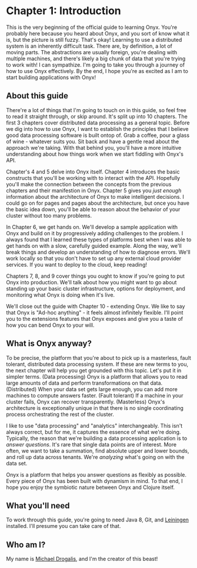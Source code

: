 # Chapter 1: Introduction

This is the very beginning of the official guide to learning Onyx. You're probably here because you heard about Onyx, and you sort of know what it is, but the picture is still fuzzy. That's okay! Learning to use a distributed system is an inherently difficult task. There are, by definition, a lot of moving parts. The abstractions are usually foreign, you're dealing with multiple machines, and there's likely a big chunk of data that you're trying to work with! I can sympathize. I'm going to take you through a journey of how to use Onyx effectively. By the end, I hope you're as excited as I am to start building applications with Onyx!

## About this guide

There're a lot of things that I'm going to touch on in this guide, so feel free to read it straight through, or skip around. It's split up into 10 chapters. The first 3 chapters cover distributed data processing as a general topic. Before we dig into how to use Onyx, I want to establish the principles that I believe good data processing software is built ontop of. Grab a coffee, pour a glass of wine - whatever suits you. Sit back and have a gentle read about the approach we're taking. With that behind you, you'll have a more intuitive understanding about how things work when we start fiddling with Onyx's API.

Chapter's 4 and 5 delve into Onyx itself. Chapter 4 introduces the basic constructs that you'll be working with to interact with the API. Hopefully you'll make the connection between the concepts from the previous chapters and their manifestion in Onyx. Chapter 5 gives you *just enough* information about the architecture of Onyx to make intelligent decisions. I could go on for pages and pages about the architecture, but once you have the basic idea down, you'll be able to reason about the behavior of your cluster without too many problems.

In Chapter 6, we get hands on. We'll develop a sample application with Onyx and build on it by progressively adding challenges to the problem. I always found that I learned these types of platforms best when I was able to get hands on with a slow, carefully guided example. Along the way, we'll break things and develop an understanding of how to diagnose errors. We'll work locally so that you don't have to set up any external cloud provider services. If you want to deploy to the cloud, keep reading!

Chapters 7, 8, and 9 cover things you ought to know if you're going to put Onyx into production. We'll talk about how you might want to go about standing up your basic cluster infrastructure, options for deployment, and monitoring what Onyx is doing when it's live.

We'll close out the guide with Chapter 10 - extending Onyx. We like to say that Onyx is "Ad-hoc anything" - it feels almost infinitely flexible. I'll point you to the extensions features that Onyx exposes and give you a taste of how you can bend Onyx to your will.

## What is Onyx anyway?

To be precise, the platform that you're about to pick up is a masterless, fault tolerant, distributed data processing system. If these are new terms to you, the next chapter will help you get grounded with this topic. Let's put it in simpler terms. (Data processing) Onyx is a platform that allows you to read large amounts of data and perform transformations on that data. (Distributed) When your data set gets large enough, you can add more machines to compute answers faster. (Fault tolerant) If a machine in your cluster fails, Onyx can recover transparently. (Masterless) Onyx's architecture is exceptionally unique in that there is no single coordinating process orchestrating the rest of the cluster.

I like to use "data processing" and "analytics" interchangeably. This isn't always correct, but for me, it captures the essence of what we're doing. Typically, the reason that we're building a data processing application is to *answer questions*. It's rare that single data points are of interest. More often, we want to take a summation, find absolute upper and lower bounds, and roll up data across tenants. We're *analyzing* what's going on with the data set.

Onyx is a platform that helps you answer questions as flexibly as possible. Every piece of Onyx has been built with dynamism in mind. To that end, I hope you enjoy the symbiotic nature between Onyx and Clojure itself.

## What you'll need

To work through this guide, you're going to need Java 8, Git, and [Leiningen](http://leiningen.org) installed. I'll presume you can take care of that.

## Who am I?

My name is [Michael Drogalis](https://twitter.com/MichaelDrogalis), and I'm the creator of this beast!
